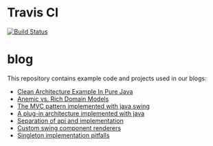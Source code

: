 Travis CI
=========
[![Build Status](https://travis-ci.org/link-intersystems/blog.svg?branch=master)](https://travis-ci.org/link-intersystems/blog)


blog
====

This repository contains example code and projects used in our blogs:

- [Clean Architecture Example In Pure Java](https://github.com/link-intersystems/clean-architecture-example)
- [Anemic vs. Rich Domain Models](http://www.link-intersystems.com/blog/2011/10/01/anemic-vs-rich-domain-models/)
- [The MVC pattern implemented with java swing](http://www.link-intersystems.com/blog/2013/07/20/the-mvc-pattern-implemented-with-java-swing/)
- [A plug-in architecture implemented with java](https://www.link-intersystems.com/blog/2016/01/02/a-plug-in-architecture-implemented-with-java/)
- [Separation of api and implementation](http://www.link-intersystems.com/blog/2012/02/26/separation-of-api-and-implementation/)
- [Custom swing component renderers](http://www.link-intersystems.com/blog/2014/10/19/custom-swing-component-renderers/)
- [Singleton implementation pitfalls](http://www.link-intersystems.com/blog/2015/05/01/singleton-implementation-pitfalls/)





